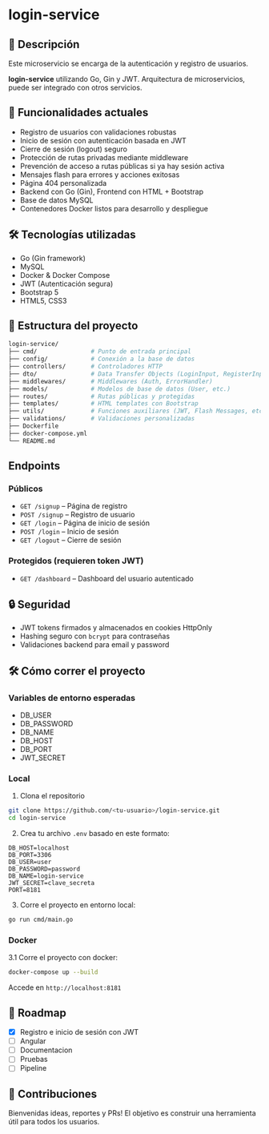 # login-service

## 🧾 Descripción
Este microservicio se encarga de la autenticación y registro de usuarios.

**login-service** utilizando Go, Gin y JWT. Arquitectura de microservicios, puede ser integrado con otros servicios.

## 🚀 Funcionalidades actuales

- Registro de usuarios con validaciones robustas
- Inicio de sesión con autenticación basada en JWT
- Cierre de sesión (logout) seguro
- Protección de rutas privadas mediante middleware
- Prevención de acceso a rutas públicas si ya hay sesión activa
- Mensajes flash para errores y acciones exitosas
- Página 404 personalizada
- Backend con Go (Gin), Frontend con HTML + Bootstrap
- Base de datos MySQL
- Contenedores Docker listos para desarrollo y despliegue

## 🛠️ Tecnologías utilizadas

- Go (Gin framework)
- MySQL
- Docker & Docker Compose
- JWT (Autenticación segura)
- Bootstrap 5
- HTML5, CSS3

## 📂 Estructura del proyecto

```bash
login-service/
├── cmd/               # Punto de entrada principal
├── config/            # Conexión a la base de datos
├── controllers/       # Controladores HTTP
├── dto/               # Data Transfer Objects (LoginInput, RegisterInput)
├── middlewares/       # Middlewares (Auth, ErrorHandler)
├── models/            # Modelos de base de datos (User, etc.)
├── routes/            # Rutas públicas y protegidas
├── templates/         # HTML templates con Bootstrap
├── utils/             # Funciones auxiliares (JWT, Flash Messages, etc.)
├── validations/       # Validaciones personalizadas
├── Dockerfile
├── docker-compose.yml
└── README.md
```

## Endpoints

### Públicos
- `GET /signup` – Página de registro
- `POST /signup` – Registro de usuario
- `GET /login` – Página de inicio de sesión
- `POST /login` – Inicio de sesión
- `GET /logout` – Cierre de sesión

### Protegidos (requieren token JWT)
- `GET /dashboard` – Dashboard del usuario autenticado

## 🔒 Seguridad

- JWT tokens firmados y almacenados en cookies HttpOnly
- Hashing seguro con `bcrypt` para contraseñas
- Validaciones backend para email y password

## 🛠️ Cómo correr el proyecto

### Variables de entorno esperadas
- DB_USER
- DB_PASSWORD
- DB_NAME
- DB_HOST
- DB_PORT
- JWT_SECRET

### Local
1. Clona el repositorio
```bash
git clone https://github.com/<tu-usuario>/login-service.git
cd login-service
```

2. Crea tu archivo `.env` basado en este formato:
```env
DB_HOST=localhost
DB_PORT=3306
DB_USER=user
DB_PASSWORD=password
DB_NAME=login-service
JWT_SECRET=clave_secreta
PORT=8181
```

3. Corre el proyecto en entorno local:
```bash
go run cmd/main.go
```

### Docker
3.1 Corre el proyecto con docker:
```bash
docker-compose up --build
```
Accede en `http://localhost:8181`

## 📅 Roadmap

- [x] Registro e inicio de sesión con JWT
- [ ] Angular
- [ ] Documentacion
- [ ] Pruebas
- [ ] Pipeline

## 🤝 Contribuciones

Bienvenidas ideas, reportes y PRs! El objetivo es construir una herramienta útil para todos los usuarios.

